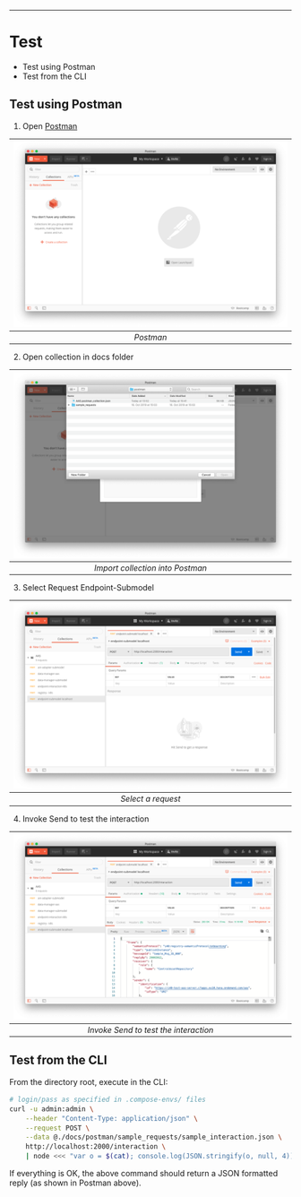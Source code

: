 
---
# Test
- Test using Postman
- Test from the CLI


## Test using Postman
[postman]: ../images/Postman_open.png "Open Postman"
[postmanimp]: ../images/Postman_import_collection.png "Import collection"
[postmanselend]: ../images/Postman_select_endpoint.png "Select Endpoint"
[postmantest]: ../images/Postman_test_interaction.png "Test Endpoint"


1. Open [Postman](https://www.getpostman.com)

|![alt text][postman]|
|:--:|
| *Postman* |

2. Open collection in docs folder

|![alt text][postmanimp]|
|:--:|
| *Import collection into Postman* |

3. Select Request Endpoint-Submodel

|![alt text][postmanselend]|
|:--:|
| *Select a request* |

4. Invoke Send to test the interaction

|![alt text][postmantest]|
|:--:|
| *Invoke Send to test the interaction* |

## Test from the CLI

From the directory root, execute in the CLI:
```bash
# login/pass as specified in .compose-envs/ files
curl -u admin:admin \
    --header "Content-Type: application/json" \
    --request POST \
    --data @./docs/postman/sample_requests/sample_interaction.json \
    http://localhost:2000/interaction \
    | node <<< "var o = $(cat); console.log(JSON.stringify(o, null, 4));"
```

If everything is OK, the above command should return a JSON formatted reply (as shown in Postman above).
